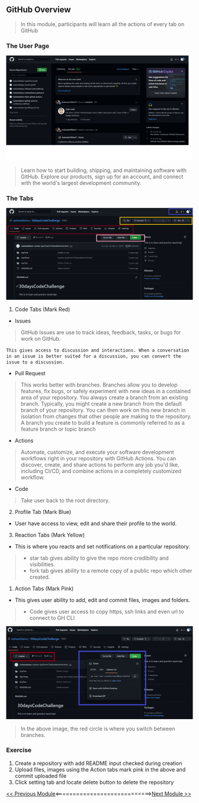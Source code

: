 ## GitHub Overview

>   In this module, participants will learn all the actions of every tab on GitHub

### The User Page


![Landing](./vscode-pack/github-landing.png)

>   Learn how to start building, shipping, and maintaining software with GitHub. Explore our products, sign up for an account, and connect with the world's largest development community.

### The Tabs 

![Tabs](./vscode-pack/tabs.png)

1.  Code Tabs (Mark Red)

-   Issues
>    GitHub Issues are use to track ideas, feedback, tasks, or bugs for work on GitHub.

    This gives access to discussion and interactions. When a conversation in an issue is better suited for a discussion, you can convert the issue to a discussion.

-   Pull Request

>   This works better with branches. Branches allow you to develop features, fix bugs, or safely experiment with new ideas in a contained area of your repository. You always create a branch from an existing branch. Typically, you might create a new branch from the default branch of your repository. You can then work on this new branch in isolation from changes that other people are making to the repository. A branch you create to build a feature is commonly referred to as a feature branch or topic branch

-   Actions

>   Automate, customize, and execute your software development workflows right in your repository with GitHub Actions. You can discover, create, and share actions to perform any job you'd like, including CI/CD, and combine actions in a completely customized workflow.

-   Code

> Take user back to the root directory.

2.  Profile Tab (Mark Blue)

-   User have access to view, edit and share their profile to the world.

3.  Reaction Tabs (Mark Yellow)

-   This is where you reacts and set notifications on a particular repository.

>   -   star tab gives ability to give the repo more credibility and visibilities.
>   -   fork tab gives ability to a remote copy of a public repo which other created. 

1.  Action Tabs (Mark Pink)

-   This gives user ability to add, edit and commit files, images and folders.

>   -   Code gives user access to copy https, ssh links and even url to connect to GH CLI 

![code tabs](./vscode-pack/tabs-code.png)

>   In the above image, the red circle is where you switch between branches.

### Exercise

1.  Create a repository with add README input checked during creation
2.  Upload files, images using the Action tabs mark pink in the above and commit uploaded file
3.  Click setting tab and locate delete button to delete the repository


[<< Previous Module](/beginner-intermediate/4-git-in-vscode.md)<============================>[Next Module >>](/beginner-intermediate/6-mdx-conclusion.md)